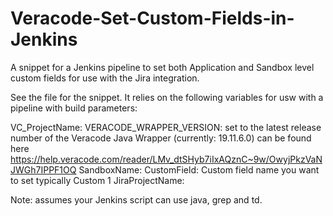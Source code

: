 # Veracode-Set-Custom-Fields-in-Jenkins
A snippet for a Jenkins pipeline to set both Application and Sandbox level custom fields for use with the Jira integration.

See the file for the snippet.  It relies on the following variables for usw with a pipeline with build parameters:

  VC_ProjectName:         	<your Veracode project name>
  VERACODE_WRAPPER_VERSION: set to the latest release number of the Veracode Java Wrapper (currently: 19.11.6.0) 
                            can be found here https://help.veracode.com/reader/LMv_dtSHyb7iIxAQznC~9w/OwyjPkzVaNJWGh7IPPF1OQ
  SandboxName:            	<your sandbox name if you are using one>
  CustomField:            	Custom field name you want to set typically Custom 1
  JiraProjectName:          <the name of your project in Jira>

Note: assumes your Jenkins script can use java, grep and td.

